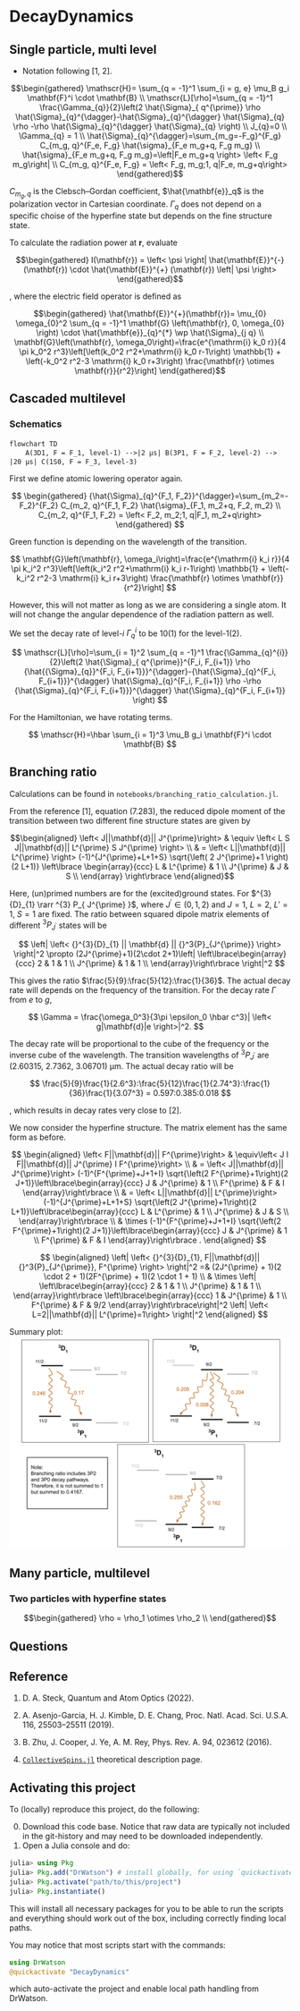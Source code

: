 # DecayDynamics

## Single particle, multi level

- Notation following [1, 2].

$$\begin{gathered}
\mathscr{H}= \sum_{q = -1}^1 \sum_{i = g, e} \mu_B g_i \mathbf{F}^i \cdot \mathbf{B} \\
\mathscr{L}[\rho]=\sum_{q = -1}^1 \frac{\Gamma_{q}}{2}\left(2 \hat{\Sigma}_{ q^{\prime}} \rho \hat{\Sigma}_{q}^{\dagger}-\hat{\Sigma}_{q}^{\dagger} \hat{\Sigma}_{q} \rho -\rho \hat{\Sigma}_{q}^{\dagger} \hat{\Sigma}_{q} \right) \\
J_{q}=0 \\
\Gamma_{q} = 1 \\
\hat{\Sigma}_{q}^{\dagger}=\sum_{m_g=-F_g}^{F_g} C_{m_g, q}^{F_e, F_g} \hat{\sigma}_{F_e m_g+q, F_g m_g} \\
\hat{\sigma}_{F_e m_g+q, F_g m_g}=\left|F_e m_g+q \right> \left< F_g m_g\right| \\
C_{m_g, q}^{F_e, F_g} = \left< F_g, m_g;1, q|F_e, m_g+q\right>
\end{gathered}$$

$C_{m_g, q}$ is the Clebsch–Gordan coefficient, $\hat{\mathbf{e}}_q$ is the polarization vector in Cartesian coordinate. $\Gamma_q$ does not depend on a specific choise of the hyperfine state but depends on the fine structure state.

To calculate the radiation power at $\mathbf{r}$, evaluate

$$\begin{gathered}
I(\mathbf{r}) = \left< \psi \right| \hat{\mathbf{E}}^{-} (\mathbf{r}) \cdot \hat{\mathbf{E}}^{+} (\mathbf{r}) \left| \psi \right>
\end{gathered}$$

, where the electric field operator is defined as

$$\begin{gathered}
\hat{\mathbf{E}}^{+}(\mathbf{r})= \mu_{0} \omega_{0}^2 \sum_{q = -1}^1 \mathbf{G} \left(\mathbf{r}, 0, \omega_{0} \right) \cdot \hat{\mathbf{e}}_{q}^{*} \wp \hat{\Sigma}_{j q} \\
\mathbf{G}\left(\mathbf{r}, \omega_0\right)=\frac{e^{\mathrm{i} k_0 r}}{4 \pi k_0^2 r^3}\left[\left(k_0^2 r^2+\mathrm{i} k_0 r-1\right) \mathbb{1} + \left(-k_0^2 r^2-3 \mathrm{i} k_0 r+3\right) \frac{\mathbf{r} \otimes \mathbf{r}}{r^2}\right]
\end{gathered}$$

## Cascaded multilevel

### Schematics

```mermaid
flowchart TD
    A(3D1, F = F_1, level-1) -->|2 μs| B(3P1, F = F_2, level-2) --> |20 μs| C(1S0, F = F_3, level-3)
```

First we define atomic lowering operator again.

$$
\begin{gathered}
{\hat{\Sigma}_{q}^{F_1, F_2}}^{\dagger}=\sum_{m_2=-F_2}^{F_2} C_{m_2, q}^{F_1, F_2} \hat{\sigma}_{F_1, m_2+q, F_2, m_2} \\
C_{m_2, q}^{F_1, F_2} = \left< F_2, m_2;1, q|F_1, m_2+q\right>
\end{gathered}
$$

Green function is depending on the wavelength of the transition.

$$ 
\mathbf{G}\left(\mathbf{r}, \omega_i\right)=\frac{e^{\mathrm{i} k_i r}}{4 \pi k_i^2 r^3}\left[\left(k_i^2 r^2+\mathrm{i} k_i r-1\right) \mathbb{1} + \left(-k_i^2 r^2-3 \mathrm{i} k_i r+3\right) \frac{\mathbf{r} \otimes \mathbf{r}}{r^2}\right]
$$

However, this will not matter as long as we are considering a single atom. It will not change the angular dependence of the radiation pattern as well.

We set the decay rate of level-$i$ $\Gamma_q^i$ to be 10(1) for the level-1(2).

$$
\mathscr{L}[\rho]=\sum_{i = 1}^2 \sum_{q = -1}^1 \frac{\Gamma_{q}^{i}}{2}\left(2 \hat{\Sigma}_{ q^{\prime}}^{F_i, F_{i+1}} \rho {\hat{{\Sigma}_{q}}^{F_i, F_{i+1}}}^{\dagger}-{\hat{\Sigma}_{q}^{F_i, F_{i+1}}}^{\dagger} \hat{\Sigma}_{q}^{F_i, F_{i+1}} \rho -\rho {\hat{\Sigma}_{q}^{F_i, F_{i+1}}}^{\dagger} \hat{\Sigma}_{q}^{F_i, F_{i+1}} \right)
$$

For the Hamiltonian, we have rotating terms.

$$
\mathscr{H}=\hbar \sum_{i = 1}^3 \mu_B g_i \mathbf{F}^i \cdot \mathbf{B}
$$

<!-- ### Laser excitation

We expect geometric constraints of the superposition state of level-1.  -->

## Branching ratio

Calculations can be found in `notebooks/branching_ratio_calculation.jl`.

From the reference [1], equation (7.283), the reduced dipole moment of the transition between two different fine structure states are given by

$$\begin{aligned}
\left< J||\mathbf{d}|| J^{\prime}\right> & \equiv \left< L S J||\mathbf{d}|| L^{\prime} S J^{\prime} \right> \\
& = \left< L||\mathbf{d}|| L^{\prime} \right> (-1)^{J^{\prime}+L+1+S} \sqrt{\left( 2 J^{\prime}+1 \right) (2 L+1)} \left\lbrace \begin{array}{ccc}
L & L^{\prime} & 1 \\
J^{\prime} & J & S \\
\end{array} \right\rbrace
\end{aligned}$$

Here, (un)primed numbers are for the (excited)ground states. For $^{3} {D}_{1} \rarr ^{3} P_{ J^{\prime} }$, where $J^{\prime} \in (0, 1, 2)$ and $J = 1$, $L=2$, $L'=1$, $S=1$ are fixed. The ratio between squared dipole matrix elements of different ${}^3{P}_{J^{\prime}}$ states will be

$$
\left| \left< {}^{3}{D}_{1} || \mathbf{d} || {}^3{P}_{J^{\prime}} \right> \right|^2 \propto (2J^{\prime}+1)(2\cdot 2+1)\left| \left\lbrace\begin{array}{ccc}
2 & 1 & 1 \\
J^{\prime} & 1 & 1 \\
\end{array}\right\rbrace  \right|^2
$$

This gives the ratio $\frac{5}{9}:\frac{5}{12}:\frac{1}{36}$. The actual decay rate will depends on the frequency of the transition. For the decay rate $\Gamma$ from $e$ to $g$,

$$
\Gamma = \frac{\omega_0^3}{3\pi \epsilon_0 \hbar c^3}| \left< g|\mathbf{d}|e \right>|^2.
$$

The decay rate will be proportional to the cube of the frequency or the inverse cube of the wavelength. The transition wavelengths of ${}^3{P}_{J^{\prime}}$ are (2.60315, 2.7362, 3.06701) μm. The actual decay ratio will be

$$
\frac{5}{9}\frac{1}{2.6^3}:\frac{5}{12}\frac{1}{2.74^3}:\frac{1}{36}\frac{1}{3.07^3} = 0.597:0.385:0.018
$$

, which results in decay rates very close to [2].

We now consider the hyperfine structure. The matrix element has the same form as before.

$$
\begin{aligned}
\left< F||\mathbf{d}|| F^{\prime}\right> & \equiv\left< J I F||\mathbf{d}|| J^{\prime} I F^{\prime}\right> \\
& = \left< J||\mathbf{d}|| J^{\prime}\right>  (-1)^{F^{\prime}+J+1+I} \sqrt{\left(2 F^{\prime}+1\right)(2 J+1)}\left\lbrace\begin{array}{ccc}
J & J^{\prime} & 1 \\
F^{\prime} & F & I
\end{array}\right\rbrace \\
& = \left< L||\mathbf{d}|| L^{\prime}\right>(-1)^{J^{\prime}+L+1+S} \sqrt{\left(2 J^{\prime}+1\right)(2 L+1)}\left\lbrace\begin{array}{ccc}
L & L^{\prime} & 1 \\
J^{\prime} & J & S \\
\end{array}\right\rbrace \\
& \times (-1)^{F^{\prime}+J+1+I} \sqrt{\left(2 F^{\prime}+1\right)(2 J+1)}\left\lbrace\begin{array}{ccc}
J & J^{\prime} & 1 \\
F^{\prime} & F & I
\end{array}\right\rbrace .
\end{aligned}
$$

$$
\begin{aligned}
\left| \left< {}^{3}{D}_{1}, F||\mathbf{d}|| {}^3{P}_{J^{\prime}}, F^{\prime} \right> \right|^2 =& (2J^{\prime} + 1)(2 \cdot 2 + 1)(2F^{\prime} + 1)(2 \cdot 1 + 1) \\
& \times \left|
   \left\lbrace\begin{array}{ccc}
2 & 1 & 1 \\
J^{\prime} & 1 & 1 \\
\end{array}\right\rbrace
\left\lbrace\begin{array}{ccc}
1 & J^{\prime} & 1 \\
F^{\prime} & F & 9/2
\end{array}\right\rbrace\right|^2 \left| \left< L=2||\mathbf{d}|| L^{\prime}=1\right> \right|^2
\end{aligned}
$$

Summary plot:
![hyperfine_branching_ratio](hyperfine_branching.svg)

## Many particle, multilevel

### Two particles with hyperfine states

$$\begin{gathered}
\rho = \rho_1 \otimes \rho_2 \\
\end{gathered}$$

<!-- 
- Notation following [2].

$$\begin{gathered}
\mathscr{H}=\hbar \sum_{i, j=1}^N \sum_{q, q^{\prime}=-1}^1 J_{i j q q^{\prime}} \hat{\Sigma}_{i q}^{\dagger} \hat{\Sigma}_{j q^{\prime}}, \\
\mathscr{L}[\rho]=\sum_{i, j=1}^N \sum_{q, q^{\prime}=-1}^1 \frac{\Gamma_{i j q q^{\prime}}}{2}\left(2 \hat{\Sigma}_{j q^{\prime}} \rho \hat{\Sigma}_{i q}^{\dagger}-\hat{\Sigma}_{i q}^{\dagger} \hat{\Sigma}_{j q^{\prime}} \rho\right. \\
\left.-\rho \hat{\Sigma}_{i q}^{\dagger} \hat{\Sigma}_{j q^{\prime}}\right)
\end{gathered}$$
$$
\begin{aligned}
& J_{i j q q^{\prime}}=-\frac{\mu_0 \omega_0^2}{\hbar}|\wp|^2 \hat{\mathbf{e}}_q \cdot \operatorname{Re} \mathbf{G}\left(\mathbf{r}_i, \mathbf{r}_j, \omega_0\right) \cdot \hat{\mathbf{e}}_{q^{\prime}}^*, \\
& \Gamma_{i j q q^{\prime}}=\frac{2 \mu_0 \omega_0^2}{\hbar}|\wp|^2 \hat{\mathbf{e}}_q \cdot \operatorname{Im} \mathbf{G}\left(\mathbf{r}_i, \mathbf{r}_j, \omega_0\right) \cdot \hat{\mathbf{e}}_{q^{\prime}}^*,
\end{aligned}
$$
$$
\begin{aligned}
& \mathbf{G}\left(\mathbf{r}, \omega_0\right)=\frac{e^{\mathrm{i} k_0 r}}{4 \pi k_0^2 r^3}\left[\left(k_0^2 r^2+\mathrm{i} k_0 r-1\right) \mathbb{1}+\left(-k_0^2 r^2-3 \mathrm{i} k_0 r+3\right) \frac{\mathbf{r} \otimes \mathbf{r}}{r^2}\right], \\
&
\end{aligned}
$$

To calculate the electric field, 
$$
\hat{\mathbf{E}}^{+}(\mathbf{r})=\mu_0 \omega_0^2 \sum_{j=1}^N \sum_{q=-1}^1 \mathbf{G}\left(\mathbf{r}, \mathbf{r}_j, \omega_0\right) \cdot \hat{\mathbf{e}}_q^* \wp \hat{\Sigma}_{j q}
$$ -->
## Questions

## Reference

1. D. A. Steck, Quantum and Atom Optics (2022).

2. A. Asenjo-Garcia, H. J. Kimble, D. E. Chang, Proc. Natl. Acad. Sci. U.S.A. 116, 25503–25511 (2019).

3. B. Zhu, J. Cooper, J. Ye, A. M. Rey, Phys. Rev. A. 94, 023612 (2016).

4. [`CollectiveSpins.jl`](https://qojulia.github.io/CollectiveSpins.jl/dev/descriptions/) theoretical description page.

## Activating this project

To (locally) reproduce this project, do the following:

0. Download this code base. Notice that raw data are typically not included in the
   git-history and may need to be downloaded independently.
1. Open a Julia console and do:

```julia
julia> using Pkg
julia> Pkg.add("DrWatson") # install globally, for using `quickactivate`
julia> Pkg.activate("path/to/this/project")
julia> Pkg.instantiate()
```

This will install all necessary packages for you to be able to run the scripts and
everything should work out of the box, including correctly finding local paths.

You may notice that most scripts start with the commands:

```julia
using DrWatson
@quickactivate "DecayDynamics"
```

which auto-activate the project and enable local path handling from DrWatson.
<!-- This code base is using the [Julia Language](https://julialang.org/) and
[DrWatson](https://juliadynamics.github.io/DrWatson.jl/stable/)
to make a reproducible scientific project named
> DecayDynamics

It is authored by Kyungtae Kim.
<!-- 
To (locally) reproduce this project, do the following:

0. Download this code base. Notice that raw data are typically not included in the
   git-history and may need to be downloaded independently.
1. Open a Julia console and do:
   ```
   julia> using Pkg
   julia> Pkg.add("DrWatson") # install globally, for using `quickactivate`
   julia> Pkg.activate("path/to/this/project")
   julia> Pkg.instantiate()
   ```

This will install all necessary packages for you to be able to run the scripts and
everything should work out of the box, including correctly finding local paths.

You may notice that most scripts start with the commands:
```julia
using DrWatson
@quickactivate "DecayDynamics"
```
which auto-activate the project and enable local path handling from DrWatson. -->
